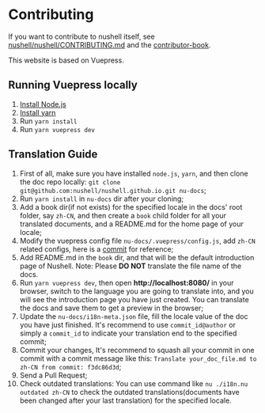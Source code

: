 # Contributing

If you want to contribute to nushell itself, see [nushell/nushell/CONTRIBUTING.md](https://github.com/nushell/nushell/blob/master/CONTRIBUTING.md) and the [contributor-book](https://www.nushell.sh/contributor-book/).

This website is based on Vuepress.

## Running Vuepress locally

1. [Install Node.js](https://nodejs.org/en/download/)
1. [Install yarn](https://yarnpkg.com/getting-started/install)
1. Run `yarn install`
1. Run `yarn vuepress dev`

## Translation Guide

1. First of all, make sure you have installed `node.js`, `yarn`, and then clone the doc repo locally:
   `git clone git@github.com:nushell/nushell.github.io.git nu-docs`;
2. Run `yarn install` in `nu-docs` dir after your cloning;
3. Add a book dir(if not exists) for the specified locale in the docs' root folder, say `zh-CN`, and then create a `book` child folder for all your translated documents, and a README.md for the home page of your locale;
4. Modify the vuepress config file `nu-docs/.vuepress/config.js`, add `zh-CN` related configs, here is a [commit](https://github.com/nushell/nushell.github.io/commit/46d1672) for reference;
5. Add README.md in the `book` dir, and that will be the default introduction page of Nushell. Note: Please **DO NOT** translate the file name of the docs.
6. Run `yarn vuepress dev`, then open **http://localhost:8080/** in your browser, switch to the language you are going to translate into, and you will see the introduction page you have just created. You can translate the docs and save them to get a preview in the browser;
7. Update the `nu-docs/i18n-meta.json` file, fill the locale value of the doc you have just finished. It's recommend to use `commit_id@author` or simply a `commit_id` to indicate your translation end to the specified commit;
8. Commit your changes, It's recommend to squash all your commit in one commit with a commit message like this: `Translate your_doc_file.md to zh-CN from commit: f3dc86d3d`;
9. Send a Pull Request;
10. Check outdated translations: You can use command like `nu ./i18n.nu outdated zh-CN` to check the outdated translations(documents have been changed after your last translation) for the specified locale.
